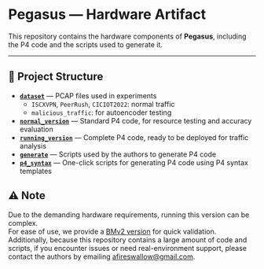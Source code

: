 # Pegasus — Hardware Artifact

This repository contains the hardware components of **Pegasus**, including the P4 code and the scripts used to generate it.

---

## 📂 Project Structure

- [**`dataset`**](../dataset/) — PCAP files used in experiments
  - `ISCXVPN`, `PeerRush`, `CICIOT2022`: normal traffic  
  - `malicious_traffic`: for autoencoder testing
- [**`normal_version`**](./normal_version/) — Standard P4 code, for resource testing and accuracy evaluation
- [**`running_version`**](./running_version/) — Complete P4 code, ready to be deployed for traffic analysis
- [**`generate`**](./generate/) — Scripts used by the authors to generate P4 code
- [**`p4_syntax`**](./p4_syntax/) — One-click scripts for generating P4 code using P4 syntax templates

## ⚠️ Note
Due to the demanding hardware requirements, running this version can be complex.  
For ease of use, we provide a [BMv2 version](../bmv2/) for quick validation.  
Additionally, because this repository contains a large amount of code and scripts, if you encounter issues or need real-environment support, please contact the authors by emailing afireswallow@gmail.com.